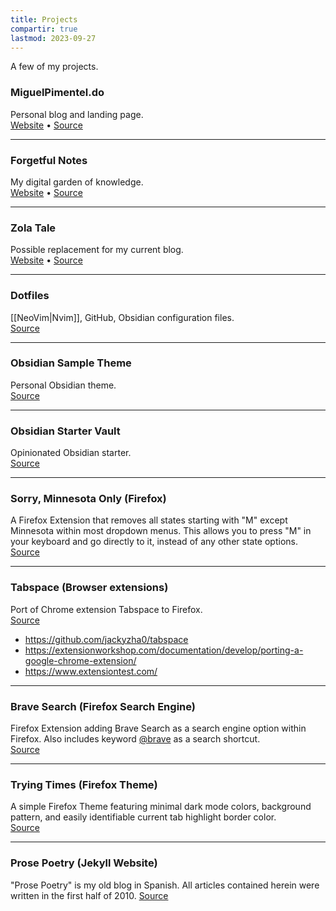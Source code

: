 ```yaml
---
title: Projects
compartir: true
lastmod: 2023-09-27
---
```

A few of my projects.

### MiguelPimentel.do

Personal blog and landing page.  
[Website](https://miguelpimentel.do/) • [Source](https://github.com/semanticdata/miguel-pimentel-do)

---

### Forgetful Notes

My digital garden of knowledge.  
[Website](https://forgetfulnotes.com/) • [Source](https://github.com/semanticdata/forgetful-notes)

---

### Zola Tale

Possible replacement for my current blog.  
[Website](https://semanticdata.github.io/zola-tale/) • [Source](https://github.com/semanticdata/zola-tale)

---

### Dotfiles

[[NeoVim|Nvim]], GitHub, Obsidian configuration files.  
[Source](https://github.com/semanticdata/dotfiles)

---

### Obsidian Sample Theme

Personal Obsidian theme.  
[Source](https://github.com/semanticdata/obsidian-sample-theme)

---

### Obsidian Starter Vault

Opinionated Obsidian starter.  
[Source](https://github.com/semanticdata/obsidian-test-vault)

---

### Sorry, Minnesota Only (Firefox)

A Firefox Extension that removes all states starting with "M" except Minnesota within most dropdown menus. This allows you to press "M" in your keyboard and go directly to it, instead of any other state options.  
[Source](https://github.com/semanticdata/firefox-sorry-minnesota-only)

---

### Tabspace (Browser extensions)

Port of Chrome extension Tabspace to Firefox.  
[Source](https://github.com/semanticdata/tabspace)

* https://github.com/jackyzha0/tabspace
* https://extensionworkshop.com/documentation/develop/porting-a-google-chrome-extension/
* https://www.extensiontest.com/

---

### Brave Search (Firefox Search Engine)

Firefox Extension adding Brave Search as a search engine option within Firefox. Also includes keyword [@brave](https://github.com/brave) as a search shortcut.  
[Source](https://github.com/semanticdata/firefox-brave-search)

---

### Trying Times (Firefox Theme)

A simple Firefox Theme featuring minimal dark mode colors, background pattern, and easily identifiable current tab highlight border color.  
[Source](https://github.com/semanticdata/firefox-theme-trying-times)

---

### Prose Poetry (Jekyll Website)

"Prose Poetry" is my old blog in Spanish. All articles contained herein were written in the first half of 2010.
[Source](https://github.com/semanticdata/prose-poetry)
